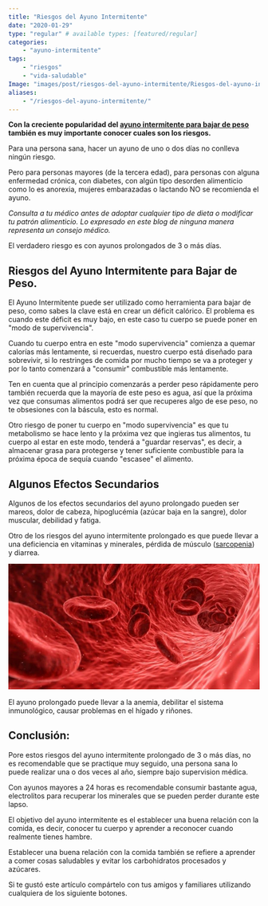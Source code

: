 ```yaml
---
title: "Riesgos del Ayuno Intermitente"
date: "2020-01-29"
type: "regular" # available types: [featured/regular]
categories:
    - "ayuno-intermitente"
tags:
    - "riesgos"
    - "vida-saludable"
Image: "images/post/riesgos-del-ayuno-intermitente/Riesgos-del-ayuno-intermitente-min.jpg"
aliases:
    - "/riesgos-del-ayuno-intermitente/"
---
```


**Con la creciente popularidad del [ayuno intermitente para bajar de peso](https://ayunointermitente.blog/ayuno-intermitente-para-bajar-de-peso/) también es muy importante conocer cuales son los riesgos.**

Para una persona sana, hacer un ayuno de uno o dos días no conlleva ningún riesgo.

Pero para personas mayores (de la tercera edad), para personas con alguna enfermedad crónica, con diabetes, con algún tipo desorden alimenticio como lo es anorexia, mujeres embarazadas o lactando NO se recomienda el ayuno.

_Consulta a tu médico antes de adoptar cualquier tipo de dieta o modificar tu patrón alimenticio. Lo expresado en este blog de ninguna manera representa un consejo médico._

El verdadero riesgo es con ayunos prolongados de 3 o más días.

## Riesgos del Ayuno Intermitente para Bajar de Peso.

El Ayuno Intermitente puede ser utilizado como herramienta para bajar de peso, como sabes la clave está en crear un déficit calórico. El problema es cuando este déficit es muy bajo, en este caso tu cuerpo se puede poner en "modo de supervivencia".

Cuando tu cuerpo entra en este "modo supervivencia" comienza a quemar calorías más lentamente, si recuerdas, nuestro cuerpo está diseñado para sobrevivir, si lo restringes de comida por mucho tiempo se va a proteger y por lo tanto comenzará a "consumir" combustible más lentamente.

Ten en cuenta que al principio comenzarás a perder peso rápidamente pero también recuerda que la mayoría de este peso es agua, así que la próxima vez que consumas alimentos podrá ser que recuperes algo de ese peso, no te obsesiones con la báscula, esto es normal.

Otro riesgo de poner tu cuerpo en "modo supervivencia" es que tu metabolismo se hace lento y la próxima vez que ingieras tus alimentos, tu cuerpo al estar en este modo, tenderá a "guardar reservas", es decir, a almacenar grasa para protegerse y tener suficiente combustible para la próxima época de sequía cuando "escasee" el alimento.

## Algunos Efectos Secundarios

Algunos de los efectos secundarios del ayuno prolongado pueden ser mareos, dolor de cabeza, hipoglucémia (azúcar baja en la sangre), dolor muscular, debilidad y fatiga.

Otro de los riesgos del ayuno intermitente prolongado es que puede llevar a una deficiencia en vitaminas y minerales, pérdida de músculo ([sarcopenia](https://es.wikipedia.org/wiki/Sarcopenia)) y diarrea.

![Riesgos del Ayuno Intermitente](images/Riesgos-del-ayuno-intermitente-anemia-768x384.jpg)

El ayuno prolongado puede llevar a la anemia, debilitar el sistema inmunológico, causar problemas en el hígado y riñones.

## Conclusión:

Pore estos riesgos del ayuno intermitente prolongado de 3 o más días, no es recomendable que se practique muy seguido, una persona sana lo puede realizar una o dos veces al año, siempre bajo supervision médica.

Con ayunos mayores a 24 horas es recomendable consumir bastante agua, electrolítos para recuperar los minerales que se pueden perder durante este lapso.

El objetivo del ayuno intermitente es el establecer una buena relación con la comida, es decir, conocer tu cuerpo y aprender a reconocer cuando realmente tienes hambre.

Establecer una buena relación con la comida también se refiere a aprender a comer cosas saludables y evitar los carbohidratos procesados y azúcares.

Si te gustó este artículo compártelo con tus amigos y familiares utilizando cualquiera de los siguiente botones.
